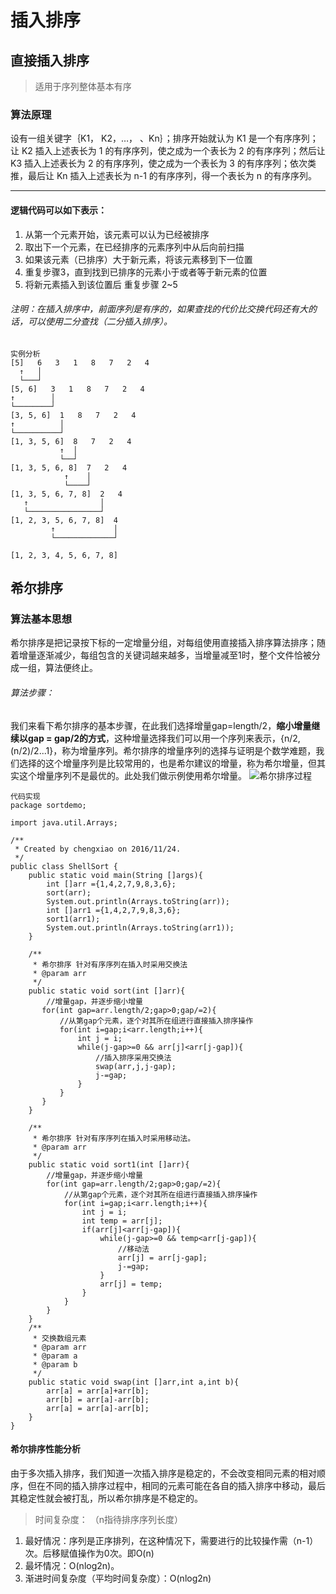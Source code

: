 # 插入排序
## 直接插入排序
> 适用于序列整体基本有序
### 算法原理
设有一组关键字｛K1， K2，…， 、Kn｝；排序开始就认为 K1 是一个有序序列；让 K2 插入上述表长为 1 的有序序列，使之成为一个表长为 2 的有序序列；然后让 K3 插入上述表长为 2 的有序序列，使之成为一个表长为 3 的有序序列；依次类推，最后让 Kn 插入上述表长为 n-1 的有序序列，得一个表长为 n 的有序序列。


---
#### 逻辑代码可以如下表示：
1. 从第一个元素开始，该元素可以认为已经被排序
2. 取出下一个元素，在已经排序的元素序列中从后向前扫描
3. 如果该元素（已排序）大于新元素，将该元素移到下一位置
4. 重复步骤3，直到找到已排序的元素小于或者等于新元素的位置
5. 将新元素插入到该位置后
重复步骤 2~5

###### 注明：在插入排序中，前面序列是有序的，如果查找的代价比交换代码还有大的话，可以使用二分查找（二分插入排序）。
```
实例分析
[5]   6   3   1   8   7   2   4
  ↑   │
  └───┘
[5, 6]   3   1   8   7   2   4
↑        │
└────────┘
[3, 5, 6]  1   8   7   2   4
↑          │
└──────────┘
[1, 3, 5, 6]  8   7   2   4
           ↑  │
           └──┘
[1, 3, 5, 6, 8]  7   2   4
            ↑    │
            └────┘
[1, 3, 5, 6, 7, 8]  2   4
   ↑                │
   └────────────────┘
[1, 2, 3, 5, 6, 7, 8]  4
         ↑             │
         └─────────────┘
 
[1, 2, 3, 4, 5, 6, 7, 8]
```

## 希尔排序
### 算法基本思想
希尔排序是把记录按下标的一定增量分组，对每组使用直接插入排序算法排序；随着增量逐渐减少，每组包含的关键词越来越多，当增量减至1时，整个文件恰被分成一组，算法便终止。
###### 算法步骤：
我们来看下希尔排序的基本步骤，在此我们选择增量gap=length/2，**缩小增量继续以gap = gap/2的方式**，这种增量选择我们可以用一个序列来表示，{n/2,(n/2)/2...1}，称为增量序列。希尔排序的增量序列的选择与证明是个数学难题，我们选择的这个增量序列是比较常用的，也是希尔建议的增量，称为希尔增量，但其实这个增量序列不是最优的。此处我们做示例使用希尔增量。
![希尔排序过程](https://images2015.cnblogs.com/blog/1024555/201611/1024555-20161128110416068-1421707828.png)

```
代码实现
package sortdemo;

import java.util.Arrays;

/**
 * Created by chengxiao on 2016/11/24.
 */
public class ShellSort {
    public static void main(String []args){
        int []arr ={1,4,2,7,9,8,3,6};
        sort(arr);
        System.out.println(Arrays.toString(arr));
        int []arr1 ={1,4,2,7,9,8,3,6};
        sort1(arr1);
        System.out.println(Arrays.toString(arr1));
    }

    /**
     * 希尔排序 针对有序序列在插入时采用交换法
     * @param arr
     */
    public static void sort(int []arr){
        //增量gap，并逐步缩小增量
       for(int gap=arr.length/2;gap>0;gap/=2){
           //从第gap个元素，逐个对其所在组进行直接插入排序操作
           for(int i=gap;i<arr.length;i++){
               int j = i;
               while(j-gap>=0 && arr[j]<arr[j-gap]){
                   //插入排序采用交换法
                   swap(arr,j,j-gap);
                   j-=gap;
               }
           }
       }
    }

    /**
     * 希尔排序 针对有序序列在插入时采用移动法。
     * @param arr
     */
    public static void sort1(int []arr){
        //增量gap，并逐步缩小增量
        for(int gap=arr.length/2;gap>0;gap/=2){
            //从第gap个元素，逐个对其所在组进行直接插入排序操作
            for(int i=gap;i<arr.length;i++){
                int j = i;
                int temp = arr[j];
                if(arr[j]<arr[j-gap]){
                    while(j-gap>=0 && temp<arr[j-gap]){
                        //移动法
                        arr[j] = arr[j-gap];
                        j-=gap;
                    }
                    arr[j] = temp;
                }
            }
        }
    }
    /**
     * 交换数组元素
     * @param arr
     * @param a
     * @param b
     */
    public static void swap(int []arr,int a,int b){
        arr[a] = arr[a]+arr[b];
        arr[b] = arr[a]-arr[b];
        arr[a] = arr[a]-arr[b];
    }
}
```

#### 希尔排序性能分析
由于多次插入排序，我们知道一次插入排序是稳定的，不会改变相同元素的相对顺序，但在不同的插入排序过程中，相同的元素可能在各自的插入排序中移动，最后其稳定性就会被打乱，所以希尔排序是不稳定的。

> 时间复杂度：
（n指待排序序列长度）
1) 最好情况：序列是正序排列，在这种情况下，需要进行的比较操作需（n-1）次。后移赋值操作为0次。即O(n)
2) 最坏情况：O(nlog2n)。
3) 渐进时间复杂度（平均时间复杂度）：O(nlog2n)